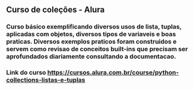 ## Curso de coleções - Alura

### Curso básico exemplificando diversos usos de lista, tuplas, aplicadas com objetos, diversos tipos de variaveis e boas praticas. Diversos exemplos praticos foram construidos e servem como revisao de conceitos built-ins que precisam ser aprofundados diariamente consultando a documentacao.

### Link do curso <https://cursos.alura.com.br/course/python-collections-listas-e-tuplas>

